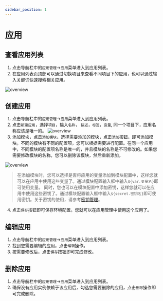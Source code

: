 ```yaml
---
sidebar_position: 1
---
```



# 应用

## 查看应用列表

1. 点击导航栏中的`应用管理`->`应用`菜单进入到应用列表。
2. 在应用列表页顶部可以通过切换项目来查看不同项目下的应用，也可以通过输入关键词快速搜索相关应用。

![overview](/img/application/app-list.png)

## 创建应用

1. 点击导航栏中的`应用管理`->`应用`菜单进入到应用列表。
2. 点击`新建应用`，选择`项目`，输入`名称`， `描述`，`标签`，`变量`, 同一个项目下，应用名称应该是唯一的。
![overview](/img/application/app-edit.png)
3. 添加模块，点击`添加模块`，选择需要添加的[模块](/docs/category/模块)，点击`添加`按钮，即可添加模块。不同的模块有不同的配置项，您可以根据需要进行配置。在同一个应用中，不同模块的配置项名称是唯一的，并且模块的名称是不可修改的。如果您需要修改模块的名称，您可以删除该模块，然后重新添加。

![overview](/img/application/app-add-module.png)

>在添加模块时，您可以选择是否将应用的变量添加到模块配置中，这样您就可以在应用中使用这些变量了。通过模块配置输入框中输入`${var.变量名}`即可使用变量。
同时，您也可以在模块配置中添加密钥，这样您就可以在应用中使用这些密钥了。通过模块配置输入框中输入`${secret.密钥名}`即可使用密钥。关于密钥的使用，请参考[密钥管理](/docs/category/密钥)。

4. 点击`保存`按钮即可保存环境配置。您就可以在应用管理中使用这个应用了。

## 编辑应用

1. 点击导航栏中的`应用管理`->`应用`菜单进入到应用列表。
2. 找到您需要编辑的应用，点击`编辑`操作。
3. 按需要修改后，点击`保存`按钮即可完成修改。


## 删除应用

1. 点击导航栏中的`应用管理`->`应用`菜单进入到应用列表。
2. 确保没有应用实例依赖于该应用后，勾选您需要删除的应用，点击`删除`操作即可完成删除。

